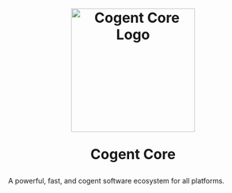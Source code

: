 <h1 align="center">
    <a href="https://cogentcore.org">
        <img alt="Cogent Core Logo" width="250" height="250" src="https://raw.githubusercontent.com/cogentcore/core/main/icon.svg">
    </a>

  Cogent Core
</h1>

A powerful, fast, and cogent software ecosystem for all platforms.